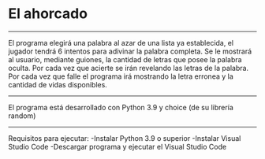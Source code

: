 # El ahorcado

*** 
El programa elegirá una palabra al azar de una lista ya establecida, el jugador tendrá 6 intentos para adivinar la palabra completa. Se le mostrará al usuario, mediante guiones, la cantidad de letras que posee la palabra oculta. Por cada vez que acierte se irán revelando las letras de la palabra. Por cada vez que falle el programa irá mostrando la letra erronea y la cantidad de vidas disponibles.

***
El programa está desarrollado con Python 3.9 y choice (de su librería random)
***
Requisitos para ejecutar: -Instalar Python 3.9 o superior -Instalar Visual Studio Code -Descargar programa y ejecutar el Visual Studio Code
